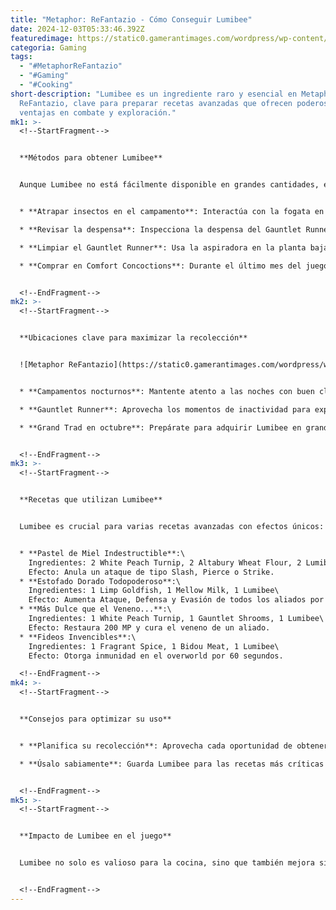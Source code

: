 ```yaml
---
title: "Metaphor: ReFantazio - Cómo Conseguir Lumibee"
date: 2024-12-03T05:33:46.392Z
featuredimage: https://static0.gamerantimages.com/wordpress/wp-content/uploads/2024/12/fes-4.jpg?q=49&fit=crop&w=1140&h=&dpr=2
categoria: Gaming
tags:
  - "#MetaphorReFantazio"
  - "#Gaming"
  - "#Cooking"
short-description: "Lumibee es un ingrediente raro y esencial en Metaphor:
  ReFantazio, clave para preparar recetas avanzadas que ofrecen poderosas
  ventajas en combate y exploración."
mk1: >-
  <!--StartFragment-->


  **Métodos para obtener Lumibee**


  Aunque Lumibee no está fácilmente disponible en grandes cantidades, existen varias formas de conseguirlo:


  * **Atrapar insectos en el campamento**: Interactúa con la fogata en el campamento nocturno bajo buen clima para intentar capturar insectos, con la posibilidad de obtener Lumibee.

  * **Revisar la despensa**: Inspecciona la despensa del Gauntlet Runner para obtener dos ingredientes aleatorios, incluidos Lumibee.

  * **Limpiar el Gauntlet Runner**: Usa la aspiradora en la planta baja para limpiar y obtener un aumento en tu HP máximo y, a veces, Lumibee.

  * **Comprar en Comfort Concoctions**: Durante el último mes del juego, octubre, esta tienda en Grand Trad vende Lumibee de forma ilimitada por 40 Reeve cada uno.


  <!--EndFragment-->
mk2: >-
  <!--StartFragment-->


  **Ubicaciones clave para maximizar la recolección**


  ![Metaphor ReFantazio](https://static0.gamerantimages.com/wordpress/wp-content/uploads/2024/12/metaphor_-refantazio_20241202213739.jpg?q=49&fit=crop&w=750&h=422&dpr=2 "Metaphor ReFantazio")


  * **Campamentos nocturnos**: Mantente atento a las noches con buen clima.

  * **Gauntlet Runner**: Aprovecha los momentos de inactividad para explorar la despensa y limpiar áreas.

  * **Grand Trad en octubre**: Prepárate para adquirir Lumibee en grandes cantidades cuando se desbloquee la opción de compra.


  <!--EndFragment-->
mk3: >-
  <!--StartFragment-->


  **Recetas que utilizan Lumibee**


  Lumibee es crucial para varias recetas avanzadas con efectos únicos:


  * **Pastel de Miel Indestructible**:\
    Ingredientes: 2 White Peach Turnip, 2 Altabury Wheat Flour, 2 Lumibee\
    Efecto: Anula un ataque de tipo Slash, Pierce o Strike.
  * **Estofado Dorado Todopoderoso**:\
    Ingredientes: 1 Limp Goldfish, 1 Mellow Milk, 1 Lumibee\
    Efecto: Aumenta Ataque, Defensa y Evasión de todos los aliados por tres turnos.
  * **Más Dulce que el Veneno...**:\
    Ingredientes: 1 White Peach Turnip, 1 Gauntlet Shrooms, 1 Lumibee\
    Efecto: Restaura 200 MP y cura el veneno de un aliado.
  * **Fideos Invencibles**:\
    Ingredientes: 1 Fragrant Spice, 1 Bidou Meat, 1 Lumibee\
    Efecto: Otorga inmunidad en el overworld por 60 segundos.

  <!--EndFragment-->
mk4: >-
  <!--StartFragment-->


  **Consejos para optimizar su uso**


  * **Planifica su recolección**: Aprovecha cada oportunidad de obtener Lumibee en campamentos y durante tareas en el Gauntlet Runner.

  * **Úsalo sabiamente**: Guarda Lumibee para las recetas más críticas en combates difíciles o momentos clave en la exploración.


  <!--EndFragment-->
mk5: >-
  <!--StartFragment-->


  **Impacto de Lumibee en el juego**


  Lumibee no solo es valioso para la cocina, sino que también mejora significativamente tu capacidad para enfrentar desafíos difíciles, proporcionando una ventaja táctica en el overworld y en combate. Aprovecha cada oportunidad para recolectarlo y maximizar su impacto en tu progreso.


  <!--EndFragment-->
---
```

